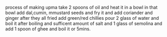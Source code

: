 process of making upma
    take 2 spoons of oil and heat it in a bowl in that bowl add dal,cumin, mmustard seeds and fry it
    and add coriander and ginger after they all fried add green/red chillies pour 2 glass of water and boil it
    after boiling and sufficent amount of salt  and 1 glass of semolina and add 1 spoon of ghee and boil it or 5mins.
    




